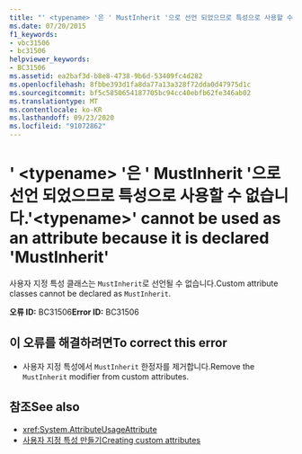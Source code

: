 ```yaml
---
title: "' <typename> '은 ' MustInherit '으로 선언 되었으므로 특성으로 사용할 수 없습니다."
ms.date: 07/20/2015
f1_keywords:
- vbc31506
- bc31506
helpviewer_keywords:
- BC31506
ms.assetid: ea2baf3d-b8e8-4738-9b6d-53409fc4d282
ms.openlocfilehash: 8fbbe393d1fa8da77a13a328f72dda0d47975d1c
ms.sourcegitcommit: bf5c5850654187705bc94cc40ebfb62fe346ab02
ms.translationtype: MT
ms.contentlocale: ko-KR
ms.lasthandoff: 09/23/2020
ms.locfileid: "91072862"
---
```

# <a name="typename-cannot-be-used-as-an-attribute-because-it-is-declared-mustinherit"></a><span data-ttu-id="02d37-102">' \<typename> '은 ' MustInherit '으로 선언 되었으므로 특성으로 사용할 수 없습니다.</span><span class="sxs-lookup"><span data-stu-id="02d37-102">'\<typename>' cannot be used as an attribute because it is declared 'MustInherit'</span></span>

<span data-ttu-id="02d37-103">사용자 지정 특성 클래스는 `MustInherit`로 선언될 수 없습니다.</span><span class="sxs-lookup"><span data-stu-id="02d37-103">Custom attribute classes cannot be declared as `MustInherit`.</span></span>  
  
 <span data-ttu-id="02d37-104">**오류 ID:** BC31506</span><span class="sxs-lookup"><span data-stu-id="02d37-104">**Error ID:** BC31506</span></span>  
  
## <a name="to-correct-this-error"></a><span data-ttu-id="02d37-105">이 오류를 해결하려면</span><span class="sxs-lookup"><span data-stu-id="02d37-105">To correct this error</span></span>  
  
- <span data-ttu-id="02d37-106">사용자 지정 특성에서 `MustInherit` 한정자를 제거합니다.</span><span class="sxs-lookup"><span data-stu-id="02d37-106">Remove the `MustInherit` modifier from custom attributes.</span></span>  
  
## <a name="see-also"></a><span data-ttu-id="02d37-107">참조</span><span class="sxs-lookup"><span data-stu-id="02d37-107">See also</span></span>

- <xref:System.AttributeUsageAttribute>
- [<span data-ttu-id="02d37-108">사용자 지정 특성 만들기</span><span class="sxs-lookup"><span data-stu-id="02d37-108">Creating custom attributes</span></span>](../programming-guide/concepts/attributes/creating-custom-attributes.md)
